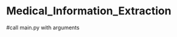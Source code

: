 # Medical_Information_Extraction

#call main.py with arguments <the configuration yaml file path> <the algorithm to run>